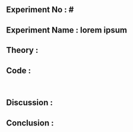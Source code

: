 ## **Experiment No : #**
## **Experiment Name : lorem ipsum**

## **Theory :**
<div align="justify">

</div>

## **Code :**
<div align="justify">

```C++
    
```
</div>

## **Discussion :**
<div align="justify">

</div>

## **Conclusion :**
<div align="justify">

</div>

